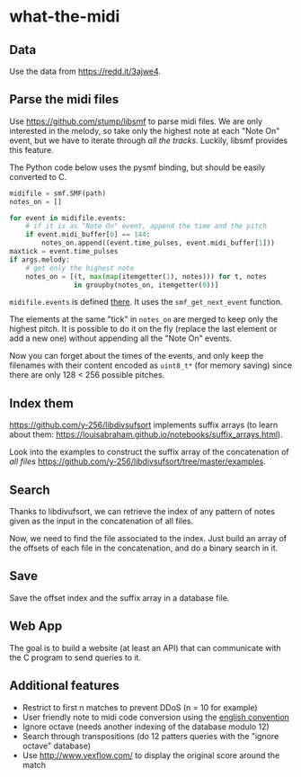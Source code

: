 # what-the-midi

## Data

Use the data from https://redd.it/3ajwe4.

## Parse the midi files

Use https://github.com/stump/libsmf to parse midi files. We are only interested in the melody,
so take only the highest note at each "Note On" event, but we have to iterate through *all the tracks*.
Luckily, libsmf provides this feature.

The Python code below uses the pysmf binding, but should be easily converted to C.
```python
midifile = smf.SMF(path)
notes_on = []

for event in midifile.events:
    # if it is as "Note On" event, append the time and the pitch
    if event.midi_buffer[0] == 144:
        notes_on.append((event.time_pulses, event.midi_buffer[1]))
maxtick = event.time_pulses
if args.melody:
    # get only the highest note
    notes_on = [(t, max(map(itemgetter(1), notes))) for t, notes
                in groupby(notes_on, itemgetter(0))]
```

`midifile.events` is defined [there](https://github.com/dsacre/pysmf/blob/master/src/smf.pyx#L226).
It uses the `smf_get_next_event` function.

The elements at the same "tick" in `notes_on` are merged to keep only the highest pitch.
It is possible to do it on the fly (replace the last element or add a new one) without
appending all the "Note On" events.

Now you can forget about the times of the events, and only keep the filenames with
their content encoded as `uint8_t*` (for memory saving) since there are only 128 < 256 possible pitches.

## Index them

https://github.com/y-256/libdivsufsort implements suffix arrays (to learn about them: https://louisabraham.github.io/notebooks/suffix_arrays.html).

Look into the examples to construct the suffix array of the concatenation of *all files* https://github.com/y-256/libdivsufsort/tree/master/examples.

## Search

Thanks to libdivufsort, we can retrieve the index of any pattern of notes given as the input in the concatenation of all files.

Now, we need to find the file associated to the index. Just build an array of the offsets of each file in the concatenation,
and do a binary search in it.

## Save

Save the offset index and the suffix array in a database file.

## Web App

The goal is to build a website (at least an API) that can communicate with the C program to send queries to it.

## Additional features

- Restrict to first n matches to prevent DDoS (n = 10 for example)
- User friendly note to midi code conversion using the
[english convention](http://www.electronics.dit.ie/staff/tscarff/Music_technology/midi/midi_note_numbers_for_octaves.htm)
- Ignore octave (needs another indexing of the database modulo 12)
- Search through transpositions (do 12 patters queries with the "ignore octave" database)
- Use http://www.vexflow.com/ to display the original score around the match
